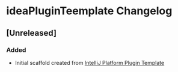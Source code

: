 <!-- Keep a Changelog guide -> https://keepachangelog.com -->

# ideaPluginTeemplate Changelog

## [Unreleased]
### Added
- Initial scaffold created from [IntelliJ Platform Plugin Template](https://github.com/JetBrains/intellij-platform-plugin-template)
